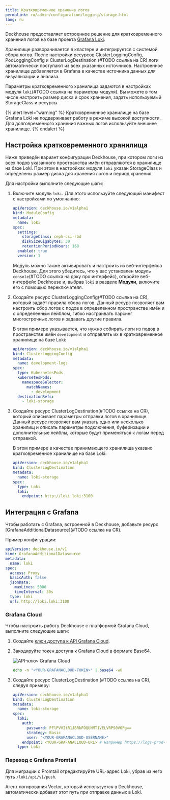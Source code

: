 ```yaml
---
title: Кратковременное хранение логов
permalink: ru/admin/configuration/logging/storage.html
lang: ru
---
```


Deckhouse предоставляет встроенное решение для кратковременного хранения логов на базе проекта [Grafana Loki](https://grafana.com/oss/loki/).

Хранилище разворачивается в кластере и интегрируется с системой сбора логов.
После настройки ресурсов ClusterLoggingConfig, PodLoggingConfig и ClusterLogDestination (#TODO ссылка на CR)
логи автоматически поступают из всех указанных источников.
Настроенное хранилище добавляется в Grafana в качестве источника данных для визуализации и анализа.

Параметры кратковременного хранилища задаются в настройках модуля `loki`(#TODO ссылка на параметры модуля).
Вы можете в том числе настроить размер диска и срок хранения, задать используемый StorageClass и ресурсы.

{% alert level="warning" %}
Кратковременное хранилище на базе Grafana Loki не поддерживает работу в режиме высокой доступности.
Для долговременного хранения важных логов используйте внешнее хранилище.
{% endalert %}

## Настройка кратковременного хранилища

Ниже приведён вариант конфигурации Deckhouse,
при котором логи из всех подов указанного пространства имён отправляются в хранилище на базе Loki.
При этом в настройках модуля `loki` указан StorageClass и определены размер диска для хранения логов и период хранения.

Для настройки выполните следующие шаги:

1. Включите модуль `loki`.
   Для этого используйте следующий манифест с настройками по умолчанию:

   ```yaml
   apiVersion: deckhouse.io/v1alpha1
   kind: ModuleConfig
   metadata:
     name: loki
   spec:
     settings:
       storageClass: ceph-csi-rbd
       diskSizeGigabytes: 30
       retentionPeriodHours: 168
     enabled: true
     version: 1
   ```

   Модуль можно также активировать и настроить из веб-интерфейса Deckhouse.
   Для этого убедитесь, что у вас установлен модуль `console`(#TODO ссылка на доку про интерфейс),
   откройте веб-интерфейс Deckhouse и, выбрав `loki` в разделе **Модули**, включите его с помощью переключателя.

1. Создайте ресурс ClusterLoggingConfig(#TODO ссылка на CR), который задаёт правила сбора логов.
   Данный ресурс позволяет вам настроить сбор логов с подов в определенном пространстве имён и с определенным лейблом,
   гибко настраивать парсинг многострочных логов и задавать другие правила.

   В этом примере указывается, что нужно собирать логи из подов в пространстве имён `development`
   и отправлять их в кратковременное хранилище на базе Loki:

   ```yaml
   apiVersion: deckhouse.io/v1alpha1
   kind: ClusterLoggingConfig
   metadata:
     name: development-logs
   spec:
     type: KubernetesPods
     kubernetesPods:
       namespaceSelector:
         matchNames:
           - development
     destinationRefs:
       - loki-storage
   ```

1. Создайте ресурс ClusterLogDestination(#TODO ссылка на CR), который описывает параметры отправки логов в хранилище.
   Данный ресурс позволяет вам указать одно или несколько хранилищ и описать параметры подключения, буферизации и дополнительные лейблы, которые будут применяться к логам перед отправкой.

   В этом примере в качестве принимающего хранилища указано кратковременное хранилище на базе Loki:

   ```yaml
   apiVersion: deckhouse.io/v1alpha1
   kind: ClusterLogDestination
   metadata:
     name: loki-storage
   spec:
     type: Loki
     loki:
       endpoint: http://loki.loki:3100
   ```

## Интеграция с Grafana

Чтобы работать c Grafana, встроенной в Deckhouse, добавьте ресурс [GrafanaAdditionalDatasource](#TODO ссылка на CR).

Пример конфигурации:

```yaml
apiVersion: deckhouse.io/v1
kind: GrafanaAdditionalDatasource
metadata:
  name: loki
spec:
  access: Proxy
  basicAuth: false
  jsonData:
    maxLines: 5000
    timeInterval: 30s
  type: loki
  url: http://loki.loki:3100
```

### Grafana Cloud

Чтобы настроить работу Deckhouse с платформой Grafana Cloud, выполните следующие шаги:

1. Создайте [ключ доступа к API Grafana Cloud](https://grafana.com/docs/grafana-cloud/reference/create-api-key/).
1. Закодируйте токен доступа к Grafana Cloud в формате Base64.

   ![API-ключ Grafana Cloud](../../images/log-shipper/grafana_cloud.png)

   ```bash
   echo -n "<YOUR-GRAFANACLOUD-TOKEN>" | base64 -w0
   ```

1. Создайте ресурс ClusterLogDestination (#TODO ссылка на CR), следуя примеру:

   ```yaml
   apiVersion: deckhouse.io/v1alpha1
   kind: ClusterLogDestination
   metadata:
     name: loki-storage
   spec:
     loki:
       auth:
         password: PFlPVVItR1JBRkFOQUNMT1VELVRPS0VOPg==
         strategy: Basic
         user: "<YOUR-GRAFANACLOUD-USERNAME>"
       endpoint: <YOUR-GRAFANACLOUD-URL> # Например https://logs-prod-us-central1.grafana.net или https://logs-prod-eu-west-0.grafana.net
     type: Loki
   ```

### Переход с Grafana Promtail

Для миграции с Promtail отредактируйте URL-адрес Loki, убрав из него путь `/loki/api/v1/push`.

Агент логирования Vector, который используется в Deckhouse, автоматически добавит этот путь при отправке данных в Loki.
